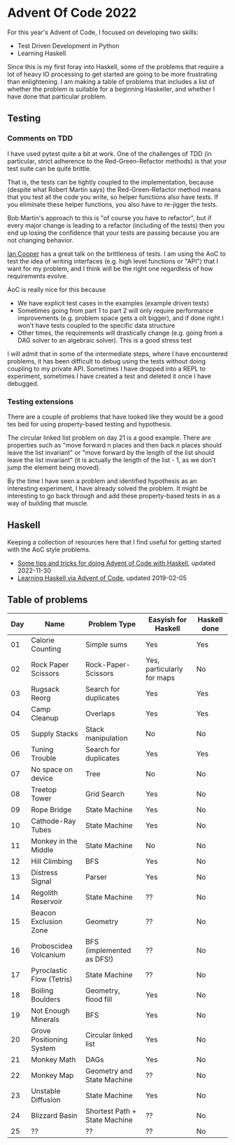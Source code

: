 # Advent Of Code 2022

For this year's Advent of Code, I focused on developing two skills:

* Test Driven Development in Python
* Learning Haskell

Since this is my first foray into Haskell, some of the problems that require a lot of 
heavy IO processing to get started are going to be more frustrating than enlightening.
I am making a table of problems that includes a list of whether the problem is suitable
for a beginning Haskeller, and whether I have done that particular problem.

## Testing

### Comments on TDD

I have used pytest quite a bit at work. One of the challenges of TDD (in particular, strict
adherence to the Red-Green-Refactor methods) is that your test suite can be quite brittle.

That is, the tests can be tightly coupled to the implementation, because (despite what Robert Martin
says) the Red-Green-Refactor method means that you test all the code you write, so helper functions also 
have tests. If you eliminate these helper functions, you also have to re-jigger the tests.

Bob Martin's approach to this is "of course you have to refactor", but if every major change is leading
to a refactor (including of the tests) then you end up losing the confidence that your tests are passing
because you are not changing behavior.

[Ian Cooper](https://www.youtube.com/watch?v=vOO3hulIcsY) has a great talk on the brittleness of tests.
I am using the AoC to test the idea of writing interfaces (e.g. high level functions or "API") that I want
for my problem, and I think will be the right one regardless of how requirements evolve.

AoC is really nice for this because
* We have explicit test cases in the examples (example driven tests)
* Sometimes going from part 1 to part 2 will only require performance improvements (e.g. problem space gets a olt bigger), and if done right I won't have tests coupled to the specific data structure
* Other times, the requirements will drastically change (e.g. going from a DAG solver to an algebraic solver). This is a good stress test

I will admit that in some of the intermediate steps, where I have encountered problems, it has been difficult to debug using the tests without doing coupling to my private API. Sometimes I have dropped into a REPL to experiment, sometimes I have created a test and deleted it once I have debugged.

### Testing extensions

There are a couple of problems that have looked like they would be a good tes bed for using property-based testing and hypothesis.

The circular linked list problem on day 21 is a good example. There are properties such as "move forward n places and then back n places should leave the list invariant" or "move forward by the length of the list should leave the list invariant" (it is actually the length of the list - 1, as we don't jump the element being moved).

By the time I have seen a problem and identified hypothesis as an interesting experiment, I have already solved the problem. It might be interesting to go back through and add these property-based tests in as a way of building that muscle.

## Haskell

Keeping a collection of resources here that I find useful for getting started with the AoC style problems.

* [Some tips and tricks for doing Advent of Code with Haskell](https://wjwh.eu/posts/2022-11-30-haskell-aoc-tricks.html), updated 2022-11-30
* [Learning Haskell via Advent of Code](https://ndreynolds.com/posts/2019-02-05-learning-haskell-via-advent-of-code.html), updated 2019-02-05


## Table of problems

| Day | Name | Problem Type | Easyish for Haskell | Haskell done |
|-----|------|--------------|---------------------|--------------|
| 01  | Calorie Counting | Simple sums  | Yes | Yes |
| 02  | Rock Paper Scissors | Rock-Paper-Scissors | Yes, particularly for maps | No |
| 03  | Rugsack Reorg | Search for duplicates | Yes | Yes |
| 04  | Camp Cleanup | Overlaps | Yes | Yes |
| 05  | Supply Stacks | Stack manipulation | No | No |
| 06  | Tuning Trouble | Search for duplicates | Yes | Yes |
| 07  | No space on device | Tree | No | No |
| 08  | Treetop Tower | Grid Search | Yes | No |
| 09  | Rope Bridge | State Machine | Yes | No |
| 10  | Cathode-Ray Tubes  | State Machine | Yes | No |
| 11  | Monkey in the Middle | State Machine | No  | No |
| 12  | Hill Climbing | BFS | Yes | No |
| 13  | Distress Signal | Parser | Yes | No |
| 14  | Regolith Reservoir | State Machine | ?? | No |
| 15  | Beacon Exclusion Zone | Geometry | ?? | No |   
| 16  | Proboscidea Volcanium | BFS (implemented as DFS!) | ?? | No |
| 17  | Pyroclastic Flow (Tetris) | State Machine | ?? | No |
| 18  | Boiling Boulders | Geometry, flood fill | Yes | No |
| 19  | Not Enough Minerals | BFS | Yes | No |
| 20  | Grove Positioning System | Circular linked list | Yes | No |
| 21  | Monkey Math | DAGs | Yes | No |
| 22  | Monkey Map  | Geometry and State Machine | ?? | No |
| 23  | Unstable Diffusion | State Machine | Yes | No |
| 24  | Blizzard Basin | Shortest Path + State Machine | ?? | No |
| 25  | ?? | ?? | ?? | No |

